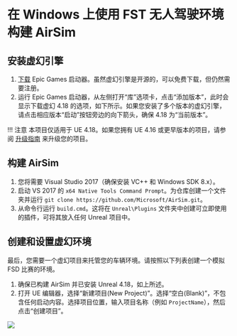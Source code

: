 # 在 Windows 上使用 FST 无人驾驶环境构建 AirSim

## 安装虚幻引擎

1. [下载](https://www.unrealengine.com/download) Epic Games 启动器。虽然虚幻引擎是开源的，可以免费下载，但仍然需要注册。
2. 运行 Epic Games 启动器，从左侧打开“库”选项卡，点击“添加版本”，此时会显示下载虚幻 4.18 的选项，如下所示。如果您安装了多个版本的虚幻引擎，请点击相应版本“启动”按钮旁边的向下箭头，确保 4.18 为“当前版本”。

!!! 注意
    本项目仅适用于 UE 4.18。如果您拥有 UE 4.16 或更早版本的项目，请参阅 [升级指南](https://github.com/Microsoft/AirSim/blob/master/docs/unreal_upgrade.md) 来升级您的项目。


## 构建 AirSim

1. 您将需要 Visual Studio 2017（确保安装 VC++ 和 Windows SDK 8.x）。
2. 启动 VS 2017 的 `x64 Native Tools Command Prompt`。为仓库创建一个文件夹并运行 `git clone https://github.com/Microsoft/AirSim.git`。
3. 从命令行运行 `build.cmd`。这将在 `Unreal\Plugins` 文件夹中创建可立即使用的插件，可将其放入任何 Unreal 项目中。


## 创建和设置虚幻环境

最后，您需要一个虚幻项目来托管您的车辆环境。请按照以下列表创建一个模拟 FSD 比赛的环境。

1. 确保已构建 AirSim 并已安装 Unreal 4.18，如上所述。
2. 打开 UE 编辑器，选择“新建项目(New Project)”。选择“空白(Blank)”，不包含任何启动内容。选择项目位置，输入项目名称（例如 `ProjectName`），然后点击“创建项目”。

![](../images/wiki/unreal_new_project.png)

